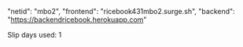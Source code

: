 "netid": "mbo2",
"frontend": "ricebook431mbo2.surge.sh",
"backend": "https://backendricebook.herokuapp.com"

Slip days used: 1